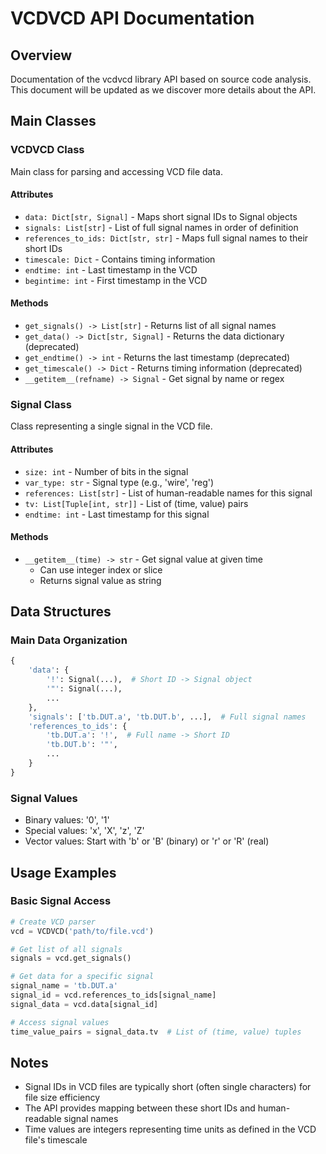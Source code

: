 # VCDVCD API Documentation

## Overview
Documentation of the vcdvcd library API based on source code analysis. This document will be updated as we discover more details about the API.

## Main Classes

### VCDVCD Class
Main class for parsing and accessing VCD file data.

#### Attributes
- `data: Dict[str, Signal]` - Maps short signal IDs to Signal objects
- `signals: List[str]` - List of full signal names in order of definition
- `references_to_ids: Dict[str, str]` - Maps full signal names to their short IDs
- `timescale: Dict` - Contains timing information
- `endtime: int` - Last timestamp in the VCD
- `begintime: int` - First timestamp in the VCD

#### Methods
- `get_signals() -> List[str]` - Returns list of all signal names
- `get_data() -> Dict[str, Signal]` - Returns the data dictionary (deprecated)
- `get_endtime() -> int` - Returns the last timestamp (deprecated)
- `get_timescale() -> Dict` - Returns timing information (deprecated)
- `__getitem__(refname) -> Signal` - Get signal by name or regex

### Signal Class
Class representing a single signal in the VCD file.

#### Attributes
- `size: int` - Number of bits in the signal
- `var_type: str` - Signal type (e.g., 'wire', 'reg')
- `references: List[str]` - List of human-readable names for this signal
- `tv: List[Tuple[int, str]]` - List of (time, value) pairs
- `endtime: int` - Last timestamp for this signal

#### Methods
- `__getitem__(time) -> str` - Get signal value at given time
  - Can use integer index or slice
  - Returns signal value as string

## Data Structures

### Main Data Organization
```python
{
    'data': {
        '!': Signal(...),  # Short ID -> Signal object
        '"': Signal(...),
        ...
    },
    'signals': ['tb.DUT.a', 'tb.DUT.b', ...],  # Full signal names
    'references_to_ids': {
        'tb.DUT.a': '!',  # Full name -> Short ID
        'tb.DUT.b': '"',
        ...
    }
}
```

### Signal Values
- Binary values: '0', '1'
- Special values: 'x', 'X', 'z', 'Z'
- Vector values: Start with 'b' or 'B' (binary) or 'r' or 'R' (real)

## Usage Examples

### Basic Signal Access
```python
# Create VCD parser
vcd = VCDVCD('path/to/file.vcd')

# Get list of all signals
signals = vcd.get_signals()

# Get data for a specific signal
signal_name = 'tb.DUT.a'
signal_id = vcd.references_to_ids[signal_name]
signal_data = vcd.data[signal_id]

# Access signal values
time_value_pairs = signal_data.tv  # List of (time, value) tuples
```

## Notes
- Signal IDs in VCD files are typically short (often single characters) for file size efficiency
- The API provides mapping between these short IDs and human-readable signal names
- Time values are integers representing time units as defined in the VCD file's timescale 